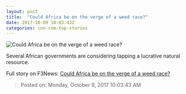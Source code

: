 ```yaml
---
layout: post
title:  "Could Africa be on the verge of a weed race?"
date: 2017-10-09 10:03:43Z
categories: cnn-com-top-stories
---
```


![Could Africa be on the verge of a weed race?](http://i2.cdn.cnn.com/cnnnext/dam/assets/130808181437-marijuana-weed-plant-super-tease.jpg)

Several African governments are considering tapping a lucrative natural resource.


Full story on F3News: [Could Africa be on the verge of a weed race?](http://www.f3nws.com/n/jgrXmD)

> Posted on: Monday, October 9, 2017 10:03:43 AM
